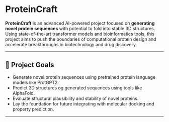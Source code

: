 # ProteinCraft

**ProteinCraft** is an advanced AI-powered project focused on **generating novel protein sequences** with potential to fold into stable 3D structures. <br>
Using state-of-the-art transformer models and bioinformatics tools, this project aims to push the boundaries of computational protein design and accelerate breakthroughs in biotechnology and drug discovery.

---

## 🚀 Project Goals
- Generate novel protein sequences using pretrained protein language models like ProtGPT2.
- Predict 3D structures og generated sequences using tools like AlphaFold.
- Evaluate structural plausibility and stability of novel proteins.
- Lay the foundation for future integrating with molecular docking and property prediction.

--- 